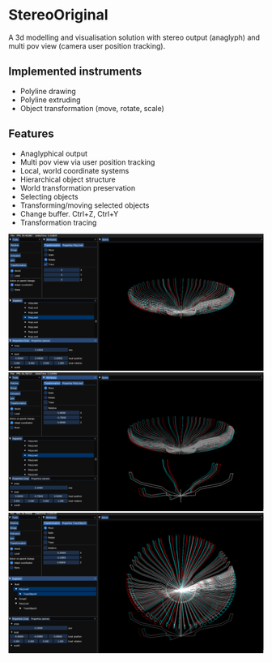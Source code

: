 # StereoOriginal

A 3d modelling and visualisation solution with stereo output (anaglyph) and multi pov view (camera user position tracking).

## Implemented instruments
- Polyline drawing
- Polyline extruding
- Object transformation (move, rotate, scale)

## Features
- Anaglyphical output
- Multi pov view via user position tracking
- Local, world coordinate systems
- Hierarchical object structure
- World transformation preservation
- Selecting objects
- Transforming/moving selected objects
- Change buffer. Ctrl+Z, Ctrl+Y
- Transformation tracing

![trace object rotation](https://github.com/prizrak9/StereoOriginal/blob/dev/docs/trace.png?raw=true)
![select some of the created clones and move them](https://github.com/prizrak9/StereoOriginal/blob/dev/docs/moveSelectedClones.png?raw=true)
![rotate what is left of traced object and rotate it to create a flower](https://github.com/prizrak9/StereoOriginal/blob/dev/docs/flower.png?raw=true)

